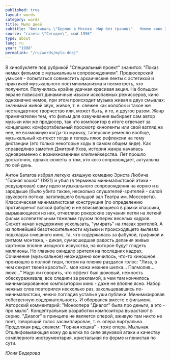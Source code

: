 ```yaml
---
published: true
layout: words
category: words
title: Мыло дней
subtitle: "Фестиваль \"Берлин в Москве. Мир без границ\".  Немое кино 20-х с музыкальным сопровождением 90-х"
source: "газета \"Сегодня\", май 1996"
type: about
lang: ru
year: "1998"
permalink: "/ru/words/mylo-dnej"
---
```


В кинобуклете под рубрикой "Специальный проект" значится: "Показ немых фильмов с музыкальным сопровождением". Продюсерский умысел - попытаться совместить архаические ленты с эстетикой и практикой музыкального постминимализма и посмотреть, что получится. Получилась крайне удачная красивая акция. На большом экране повисают динамичные изыски ископаемых режиссеров, кино однозначно немое, при этом происходит музыка живая в двух смыалах: значимый живой звук, живое, т. е. свежее как колобок и такое же нестандартное творчество или, может быть, и то, и другое разом. Жанр примечателен тем, что фильм для озвучивания выбирает сам автор музыки или же продюсер, так что композитор в итоге отвечает за концепцию: комфортабельный просмотр киноленты или свой взгляд на нее, ее возможную когда-то музыку, таперское ремесло вообще, музыкальный контекст тогда и теперь плюс рефлексии на тему дистанции (это только некоторые ходы в самом общем виде). Как справедливо заметил Дмитрий Ухов, история жанра началась одновременно с возникновением клипмейкерства. Лет прошло достаточно, однако сюжеты о том, кто кого сопровождает, актуальны по сей день.

Антон Батагов избрал легкую изящную комедию Эрнста Любича "Горная кошка" (1921) и убил (в терминах минималистской этики - редуцировал) саму идею музыкального сопровождения на корню и в зародыше (было убито также, несколько слушателей-зрителей - силой звукового потока, затопившего большой зал Театра им. Моссовета). Классическая минималистская конструкция (по определению противоречит всякой фабуле) и не вписывающиеся в рамки кпассики, вырывающиеся из них, отчетливо рокерские звучания легли на легкий фильм ослепительным тяжелым грузом поперек веселых кадров. Сюжет начал неудержимо ускользать, "умирать" на глазах зрителей. А из полнейшей безотносительности музыки и происходящето вылезла подкладка смешного кино, та, что содержалась за фабулой, графикой и ритмом монтажа, - дикая, сумасшедшая радость делания живых картинок вполне изящного искусства, на которое будут глядеть миллионы. Но главное ожидало зрителя на последних кадрах. Сочинение (музыкальное) неожиданно кончилось, что-то киношное произошло в полной тиши, потом на пленке раздался голос: "Лиза, в чем секрет твоей красоты?.. моя кожа нежнее шелка... Палмолив... люкс..." Надо ли говорить, что эффект был шоковый, нежность обескураживала, все следили за рекламой, а чем там кончилось минимизированное композитором кино - даже не вполне ясно. Набор нежных слов повторился несколько раз, закольцевавшись по-минималистски, нежно погладив усталые уши публики. Минимизировав собственную содержательность. И оборвался вместе с фильмом. Авторский комментарий: "Моноопера "Диалог" была про деньги, а это - про мыло". Концептуальные разработки композитора вырастают в серию. "Диалог" в принципе не является оперой, вживую там никто не поет, говорящий голос засэмплирован, т. е. опера виртуальна. Продолжая ряд, скажем: "Горная кошка" - тоже опера. Мыльная. Отшлифовывающая кожу до шелка по силе звуковой атаки и качеству сэмплерного инструментария, кристальная по форме и пенистая по сути.

_Юлия Бедерова_